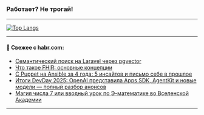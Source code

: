 ### Работает? Не трогай!

---
<!--
#### 🛠️ Technical stack:

![Java](https://img.shields.io/badge/Java-informational?logo=Oracle&style=flat&logoColor=white&color=FF4500)
![Kotlin](https://img.shields.io/badge/Kotlin-informational?logo=Kotlin&style=flat&logoColor=white&color=774D97)
![TS](https://img.shields.io/badge/TypeScript-informational?logo=typeScript&style=flat&logoColor=black&color=017acc)
![Python](https://img.shields.io/badge/Python-informational?logo=Python&style=flat&logoColor=black&color=ffdd54) <br>
![Spring](https://img.shields.io/badge/Spring-informational?logo=Spring&style=flat&logoColor=white&color=6DB33F) 
![SpringBoot](https://img.shields.io/badge/SpringBoot-informational?logo=SpringBoot&style=flat&logoColor=white&color=6DB33F)
![Nest](https://img.shields.io/badge/NestJS-informational?logo=NestJS&style=flat&logoColor=white&color=E0234E) 
![NodeJS](https://img.shields.io/badge/NodeJS-informational?logo=node.js&style=flat&logoColor=white&color=70A760)<br>
![PostgreSQL](https://img.shields.io/badge/PostgreSQL-informational?logo=PostgreSQL&style=flat&logoColor=white&color=DAA520)
![MongoDB](https://img.shields.io/badge/MongoDB-informational?logo=MongoDB&style=flat&logoColor=white&color=870000)
![Apache](https://img.shields.io/badge/Apache-informational?logo=apache&style=flat&logoColor=white&color=f74e28)

___ 
-->

<!--- #### 🛠️ : --->

[![Top Langs](https://github-readme-stats-82jvfl3w3-advtsettinggmailcoms-projects.vercel.app/api/top-langs/?username=zloylis&langs_count=10&hide_title=true&title_color=e6edf3&size_weight=0.5&count_weight=0.5&layout=compact&hide_progress=true&hide_border=true&theme=dracula&hide=css,makefile,cmake)](https://github.com/zloylis)

<!---


####  :octocat:&nbsp;&nbsp; Статистика:

![GitHub stats](https://github-readme-stats-u2qms2cxw-advtsettinggmailcoms-projects.vercel.app/api?username=zloylis&show_icons=true&hide_border=true&theme=dracula&title_color=e6edf3&include_all_commits=true&count_private=true&hide_rank=false&hide_title=true&rank_icon=github)
-->
---

#### 💬 Свежее с habr.com:

<!-- BLOG-POST-LIST:START -->
- [Семантический поиск на Laravel через pgvector](https://habr.com/ru/companies/otus/articles/951678/?utm_source=habrahabr&utm_medium=rss&utm_campaign=951678)
- [Что такое FHIR: основные концепции](https://habr.com/ru/articles/953026/?utm_source=habrahabr&utm_medium=rss&utm_campaign=953026)
- [С Puppet на Ansible за 4 года: 5 инсайтов и письмо себе в прошлое](https://habr.com/ru/companies/banki/articles/951808/?utm_source=habrahabr&utm_medium=rss&utm_campaign=951808)
- [Итоги DevDay 2025: OpenAI представила Apps SDK, AgentKit и новые модели — полный разбор анонсов](https://habr.com/ru/articles/954056/?utm_source=habrahabr&utm_medium=rss&utm_campaign=954056)
- [Магия числа 7 или вводный урок по Э-математике во Вселенской Академии](https://habr.com/ru/articles/954042/?utm_source=habrahabr&utm_medium=rss&utm_campaign=954042)
<!-- BLOG-POST-LIST:END -->

---
